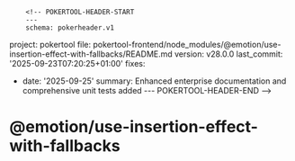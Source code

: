         <!-- POKERTOOL-HEADER-START
        ---
        schema: pokerheader.v1
project: pokertool
file: pokertool-frontend/node_modules/@emotion/use-insertion-effect-with-fallbacks/README.md
version: v28.0.0
last_commit: '2025-09-23T07:20:25+01:00'
fixes:
- date: '2025-09-25'
  summary: Enhanced enterprise documentation and comprehensive unit tests added
        ---
        POKERTOOL-HEADER-END -->
# @emotion/use-insertion-effect-with-fallbacks
